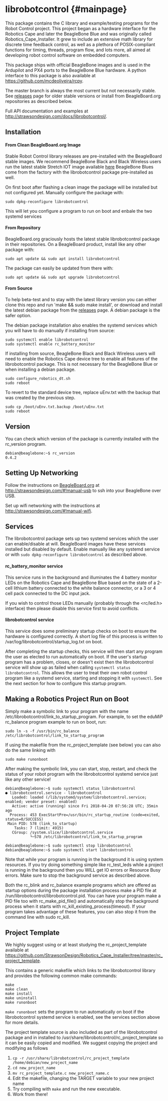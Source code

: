librobotcontrol                   {#mainpage}
===============================

This package contains the C library and example/testing programs for the Robot Control project. This project began as a hardware interface for the Robotics Cape and later the BeagleBone Blue and was originally called Robotics_Cape_Installer. It grew to include an extensive math library for discrete time feedback control, as well as a plethora of POSIX-compliant functions for timing, threads, program flow, and lots more, all aimed at developing robot control software on embedded computers.

This package ships with official BeagleBone images and is used in the Ardupilot and PX4 ports to the BeagleBone Blue hardware. A python interface to this package is also available at <https://github.com/mcdeoliveira/rcpy>.

The master branch is always the most current but not necessarily stable. See [releases](https://github.com/StrawsonDesign/Robotics_Cape_Installer/releases) page for older stable versions or install from BeagleBoard.org repositories as described below.

Full API documentation and examples at <http://strawsondesign.com/docs/librobotcontrol/>.


## Installation
#### From Clean BeagleBoard.org Image
Stable Robot Control library releases are pre-installed with the BeagleBoard stable images. We recommend BeagleBone Black and Black Wireless users run the latest stable Stretch IOT image available [here](http://beagleboard.org/latest-images) BeagleBone Blues come from the factory with the librobotcontrol package pre-installed as well.

On first boot after flashing a clean image the package will be installed but not configured yet. Manually configure the package with:

```
sudo dpkg-reconfigure librobotcontrol
```

This will let you configure a program to run on boot and enbale the two systemd services

#### From Repository
BeagleBoard.org graciously hosts the latest stable librobotcontrol package in their repositories. On a BeagleBoard product, install like any other package with:

```
sudo apt update && sudo apt install librobotcontrol
```

The package can easily be updated from there with:

```
sudo apt update && sudo apt upgrade librobotcontrol
```

#### From Source

To help beta-test and to stay with the latest library version you can either clone this repo and run 'make && sudo make install', or download and install the latest debian package from the [releases](https://github.com/StrawsonDesign/Robotics_Cape_Installer/releases) page. A debian package is the safer option.

The debian package installation also enables the systemd services which you will have to do manually if installing from source:

```
sudo systemctl enable librobotcontrol
sudo systemctl enable rc_battery_monitor
```

If installing from source, BeagleBone Black and Black Wireless users will need to enable the Robotics Cape device tree to enable all features of the librobotcontrol package. This is not necessary for the BeagleBone Blue or when installing a debian package.

```
sudo configure_robotics_dt.sh
sudo reboot
```

To revert to the standard device tree, replace uEnv.txt with the backup that was created by the previous step.

```
sudo cp /boot/uEnv.txt.backup /boot/uEnv.txt
sudo reboot
```

## Version
You can check which version of the package is currently installed with the rc_version program.

```
debian@beaglebone:~$ rc_version
0.4.2
```

## Setting Up Networking
Follow the instructions on [BeagleBoard.org](http://beagleboard.org/getting-started) at <http://strawsondesign.com/#!manual-usb> to ssh into your BeagleBone over USB.

Set up wifi networking with the instructions at <http://strawsondesign.com/#!manual-wifi>.

## Services
The librobotcontrol package sets up two systemd services which the user can enable/disable at will.
BeagleBoard images have these services installed but disabled by default. Enable manually like any systemd service or with `sudo dpkg-reconfigure librobotcontrol` as described above.

#### rc_battery_monitor service
This service runs in the background and illuminates the 4 battery monitor LEDs on the Robotics Cape and BeagleBone Blue based on the state of a 2-cell lithium battery connected to the white balance connector, or a 3 or 4 cell pack connected to the DC input jack.

If you wish to control those LEDs manually (probably through the <rc/led.h> interface) then please disable this service first to avoid conflicts.


#### librobotcontrol service
This service does some preliminary startup checks on boot to ensure the hardware is configured correctly. A short log file of this process is written to /var/log/librobotcontrol/startup_log.txt on boot.

After completing the startup checks, this service will then start any program the user as elected to run automatically on boot. If the user's startup program has a problem, closes, or doesn't exist then the librobotcontrol service will show up as failed when calling `systemctl status librobotcontrol`. This allows the user to treat their own robot control program like a systemd service, starting and stopping it with `systemctl`. See the next section for how to configure this startup program.

## Making a Robotics Project Run on Boot

Simply make a symbolic link to your program with the name /etc/librobotcontrol/link_to_startup_program. For example, to set the eduMiP rc_balance program example to run on boot, run:

```
sudo ln -s -f /usr/bin/rc_balance /etc/librobotcontrol/link_to_startup_program
```

If using the makefile from the rc_project_template (see below) you can also do the same linking with

```
sudo make runonboot
```

After making the symbolic link, you can start, stop, restart, and check the status of your robot program with the librobotcontrol systemd service just like any other service!

```
debian@beaglebone:~$ sudo systemctl status librobotcontrol
● librobotcontrol.service - librobotcontrol
   Loaded: loaded (/lib/systemd/system/librobotcontrol.service; enabled; vendor preset: enabled)
   Active: active (running) since Fri 2018-04-20 07:56:28 UTC; 35min ago
  Process: 453 ExecStartPre=/usr/bin/rc_startup_routine (code=exited, status=0/SUCCESS)
 Main PID: 578 (link_to_startup)
    Tasks: 7 (limit: 4915)
   CGroup: /system.slice/librobotcontrol.service
           └─578 /etc/librobotcontrol/link_to_startup_program

debian@beaglebone:~$ sudo systemctl stop librobotcontrol
debian@beaglebone:~$ sudo systemctl start librobotcontrol
```

Note that while your program is running in the background it is using system resources. If you try doing something simple like rc_test_leds while a project is running in the background then you WILL get IO errors or Resource Busy errors. Make sure to stop the background service as described above.

Both the rc_blink and rc_balance example programs which are offered as startup options during the package installation process make a PID file at /run/librobotcontrol/librobotcontrol.pid. You can have your program make a PID file too with rc_make_pid_file() and automatically stop the background process when it starts with rc_kill_existing_process(timeout). If your program takes advantage of these features, you can also stop it from the command line with sudo rc_kill.

## Project Template

We highly suggest using or at least studying the rc_project_template available at <https://github.com/StrawsonDesign/Robotics_Cape_Installer/tree/master/rc_project_template>.

This contains a generic makefile which links to the librobotcontrol library and provides the following common make commands:

```
make
make clean
make install
make uninstall
make runonboot
```

`make runonboot` sets the program to run automatically on boot if the librobotcontrol systemd service is enabled, see the services section above for more details.

The project template source is also included as part of the librobotcontrol package and in installed to /usr/share/librobotcontrol/rc_project_template so it can be easily copied and modified. We suggest copying the project and modifying as follows

1. `cp -r /usr/share/librobotcontrol/rc_project_template /home/debian/new_project_name`
2. `cd new_project_name`
3. `mv rc_project_template.c new_project_name.c`
4. Edit the makefile, changing the TARGET variable to your new project name
5. Try compiling with `make` and run the new executable.
6. Work from there!








